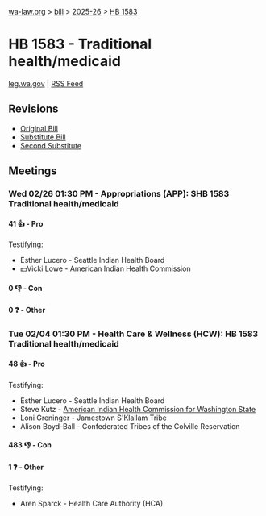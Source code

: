 [wa-law.org](/) > [bill](/bill/) > [2025-26](/bill/2025-26/) > [HB 1583](/bill/2025-26/hb/1583/)

# HB 1583 - Traditional health/medicaid
[leg.wa.gov](https://app.leg.wa.gov/billsummary?BillNumber=1583&Year=2025&Initiative=false) | [RSS Feed](./rss.xml)

## Revisions
* [Original Bill](1/)
* [Substitute Bill](S/)
* [Second Substitute](S2/)

## Meetings
### Wed 02/26 01:30 PM - Appropriations (APP): SHB 1583 Traditional health/medicaid
#### 41 👍 - Pro
Testifying:
* Esther Lucero - Seattle Indian Health Board
* 💵Vicki Lowe - American Indian Health Commission

#### 0 👎 - Con

#### 0 ❓ - Other

### Tue 02/04 01:30 PM - Health Care & Wellness (HCW): HB 1583 Traditional health/medicaid
#### 48 👍 - Pro
Testifying:
* Esther Lucero - Seattle Indian Health Board
* Steve Kutz - [American Indian Health Commission for Washington State](/org/american_indian_health_commission_for_washington_state/)
* Loni Greninger - Jamestown S'Klallam Tribe
* Alison Boyd-Ball - Confederated Tribes of the Colville Reservation

#### 483 👎 - Con

#### 1 ❓ - Other
Testifying:
* Aren Sparck - Health Care Authority (HCA)
